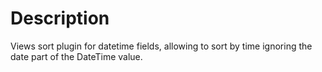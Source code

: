 
# Description
Views sort plugin for datetime fields, allowing to sort by time ignoring the date part of the DateTime value.
